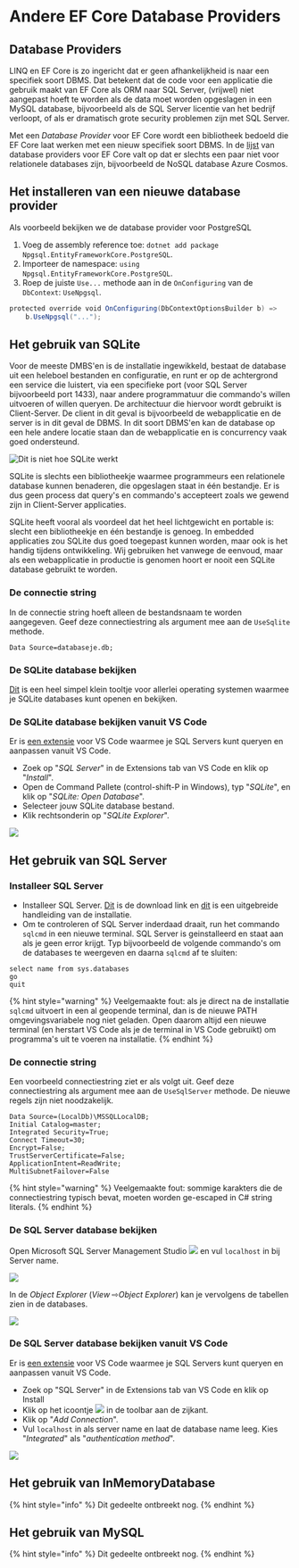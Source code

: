 # Andere EF Core Database Providers

## Database Providers

LINQ en EF Core is zo ingericht dat er geen afhankelijkheid is naar een specifiek soort DBMS. Dat betekent dat de code voor een applicatie die gebruik maakt van EF Core als ORM naar SQL Server, \(vrijwel\) niet aangepast hoeft te worden als de data moet worden opgeslagen in een MySQL database, bijvoorbeeld als de SQL Server licentie van het bedrijf verloopt, of als er dramatisch grote security problemen zijn met SQL Server. 

Met een _Database Provider_ voor EF Core wordt een bibliotheek bedoeld die EF Core laat werken met een nieuw specifiek soort DBMS. In de [lijst](https://docs.microsoft.com/en-us/ef/core/providers/) van database providers voor EF Core valt op dat er slechts een paar niet voor relationele databases zijn, bijvoorbeeld de NoSQL database Azure Cosmos. 

## Het installeren van een nieuwe database provider

Als voorbeeld bekijken we de database provider voor PostgreSQL

1. Voeg de assembly reference toe: `dotnet add package Npgsql.EntityFrameworkCore.PostgreSQL`. 
2. Importeer de namespace: `using Npgsql.EntityFrameworkCore.PostgreSQL`. 
3. Roep de juiste `Use...` methode aan in de `OnConfiguring` van de `DbContext`:  `UseNpgsql`. 

```csharp
protected override void OnConfiguring(DbContextOptionsBuilder b) => 
    b.UseNpgsql("...");
```

## Het gebruik van SQLite

Voor de meeste DMBS'en is de installatie ingewikkeld, bestaat de database uit een heleboel bestanden en configuratie, en runt er op de achtergrond een service die luistert, via een specifieke port \(voor SQL Server bijvoorbeeld port 1433\), naar andere programmatuur die commando's willen uitvoeren of willen queryen. De architectuur die hiervoor wordt gebruikt is Client-Server. De client in dit geval is bijvoorbeeld de webapplicatie en de server is in dit geval de DBMS. In dit soort DBMS'en kan de database op een hele andere locatie staan dan de webapplicatie en is concurrency vaak goed ondersteund. 

![Dit is niet hoe SQLite werkt](../../.gitbook/assets/clientserversql.svg)

SQLite is slechts een bibliotheekje waarmee programmeurs een relationele database kunnen benaderen, die opgeslagen staat in één bestandje. Er is dus geen process dat query's en commando's accepteert zoals we gewend zijn in Client-Server applicaties. 

SQLite heeft vooral als voordeel dat het heel lichtgewicht en portable is: slecht een bibliotheekje en één bestandje is genoeg. In embedded applicaties zou SQLite dus goed toegepast kunnen worden, maar ook is het handig tijdens ontwikkeling. Wij gebruiken het vanwege de eenvoud, maar als een webapplicatie in productie is genomen hoort er nooit een SQLite database gebruikt te worden. 

### De connectie string

In de connectie string hoeft alleen de bestandsnaam te worden aangegeven. Geef deze connectiestring als argument mee aan de `UseSqlite` methode. 

```text
Data Source=databaseje.db;
```

### De SQLite database bekijken

[Dit](https://sqlitebrowser.org/) is een heel simpel klein tooltje voor allerlei operating systemen waarmee je SQLite databases kunt openen en bekijken. 

### De SQLite database bekijken vanuit VS Code

Er is [een extensie](https://marketplace.visualstudio.com/items?itemName=alexcvzz.vscode-sqlite) voor VS Code waarmee je SQL Servers kunt queryen en aanpassen vanuit VS Code. 

* Zoek op "_SQL Server_" in de Extensions tab van VS Code en klik op "_Install_". 
* Open de Command Pallete \(control-shift-P in Windows\), typ "_SQLite_", en klik op "_SQLite: Open Database_". 
* Selecteer jouw SQLite database bestand. 
* Klik rechtsonderin op "_SQLite Explorer_". 

![](../../.gitbook/assets/image%20%283%29.png)

## Het gebruik van SQL Server

### Installeer SQL Server

* Installeer SQL Server. [Dit](https://www.microsoft.com/nl-nl/sql-server/sql-server-downloads) is de download link en [dit](https://docs.microsoft.com/en-us/sql/database-engine/install-windows/install-sql-server) is een uitgebreide handleiding van de installatie. 
* Om te controleren of SQL Server inderdaad draait, run het commando `sqlcmd` in een nieuwe terminal. SQL Server is geinstalleerd en staat aan als je geen error krijgt. Typ bijvoorbeeld de volgende commando's om de databases te weergeven en daarna `sqlcmd` af te sluiten: 

```text
select name from sys.databases
go
quit
```

{% hint style="warning" %}
Veelgemaakte fout: als je direct na de installatie `sqlcmd` uitvoert in een al geopende terminal, dan is de nieuwe PATH omgevingsvariabele nog niet geladen. Open daarom altijd een nieuwe terminal \(en herstart VS Code als je de terminal in VS Code gebruikt\) om programma's uit te voeren na installatie. 
{% endhint %}

### De connectie string

Een voorbeeld connectiestring ziet er als volgt uit. Geef deze connectiestring als argument mee aan de `UseSqlServer` methode. De nieuwe regels zijn niet noodzakelijk. 

```text
Data Source=(LocalDb)\MSSQLLocalDB;
Initial Catalog=master;
Integrated Security=True;
Connect Timeout=30;
Encrypt=False;
TrustServerCertificate=False;
ApplicationIntent=ReadWrite;
MultiSubnetFailover=False
```

{% hint style="warning" %}
Veelgemaakte fout: sommige karakters die de connectiestring typisch bevat, moeten worden ge-escaped in C\# string literals. 
{% endhint %}

### De SQL Server database bekijken

Open Microsoft SQL Server Management Studio ![](../../.gitbook/assets/image%20%282%29.png) en vul `localhost` in bij Server name. 

![](../../.gitbook/assets/image%20%285%29.png)

In de _Object Explorer_ \(_View_ ⇨_Object Explorer_\) kan je vervolgens de tabellen zien in de databases. 

![](../../.gitbook/assets/image%20%284%29.png)

### De SQL Server database bekijken vanuit VS Code

Er is [een extensie](https://marketplace.visualstudio.com/items?itemName=ms-mssql.mssql) voor VS Code waarmee je SQL Servers kunt queryen en aanpassen vanuit VS Code. 

* Zoek op "SQL Server" in de Extensions tab van VS Code en klik op Install
* Klik op het icoontje ![](../../.gitbook/assets/image%20%281%29.png) in de toolbar aan de zijkant. 
* Klik op "_Add Connection_". 
* Vul `localhost` in als server name en laat de database name leeg. Kies "_Integrated_" als "_authentication method_". 

![](../../.gitbook/assets/image%20%286%29.png)

## Het gebruik van InMemoryDatabase

{% hint style="info" %}
Dit gedeelte ontbreekt nog. 
{% endhint %}

## Het gebruik van MySQL

{% hint style="info" %}
Dit gedeelte ontbreekt nog. 
{% endhint %}

